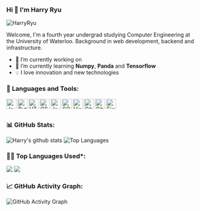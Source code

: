 ### Hi 👋 I'm Harry Ryu

<p align="left"> <img src="https://komarev.com/ghpvc/?username=HarryRyu" alt="HarryRyu" /> </p>

Welcome, I'm a fourth year undergrad studying Computer Engineering at the University of Waterloo. Background in web development, backend and infrastructure. 

- 🔭 I’m currently working on
- 🌱 I’m currently learning **Numpy**, **Panda** and **Tensorflow**
- 💡 I love innovation and new technologies

### 🧰 Languages and Tools:

<img align="left" alt="Java" width="26px" src="https://github.com/darshanr27/HarryRyu/blob/master/Assets/java.png" />
<img align="left" alt="Python" width="26px" src="https://github.com/darshanr27/HarryRyu/blob/master/Assets/python.png" />
<img align="left" alt="HTML5" width="26px" src="https://github.com/darshanr27/HarryRyu/blob/master/Assets/html.png" />
<img align="left" alt="CSS3" width="26px" src="https://github.com/darshanr27/HarryRyu/blob/master/Assets/css.png" />
<img align="left" alt="JavaScript" width="26px" src="https://github.com/darshanr27/HarryRyu/blob/master/Assets/javascript.png" />
<img align="left" alt="SQL" width="26px" src="https://github.com/darshanr27/HarryRyu/blob/master/Assets/sql.png" />
<img align="left" alt="Visual Studio Code" width="26px" src="https://github.com/HarryRyu7/HarryRyu/blob/master/Assets/visual-studio-code.png" />
<img align="left" alt="Git" width="26px" src="https://github.comHarryRyu7/HarryRyu/blob/master/Assets/git.png" />
<img align="left" alt="GitHub" width="26px" src="https://github.com/HarryRyu/HarryRyu/blob/master/Assets/github.png" />
<img align="left" alt="Figma" width="26px" src="https://github.com/HarryRyu/HarryRyu/blob/master/Assets/figma.png" />

<br />
<br />

<!--   Stats -->
### 📊 GitHub Stats:
![Harry's github stats](https://github-readme-stats.vercel.app/api?username=harryryu&theme=nord&layout=compact&show_icons=true&count_private=true)
![Top Languages](https://github-readme-stats.vercel.app/api/top-langs/?username=harryryu&theme=nord&layout=compact)  

  
  
<!--   Top Languages Using -->
### 👨‍💻 Top Languages Used*:
![](https://github-profile-summary-cards.vercel.app/api/cards/repos-per-language?username=harryryu&theme=nord_dark)
![](https://github-profile-summary-cards.vercel.app/api/cards/most-commit-language?username=harryryu&theme=nord_dark)


<!--   GitHub stats graph -->
### 📈 GitHub Activity Graph:
 ![GitHub Activity Graph](https://activity-graph.herokuapp.com/graph?username=harryryu&theme=github)
